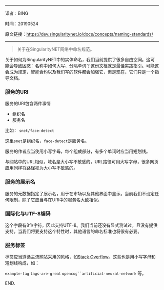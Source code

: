 ----

译者：BING

时间：20190524

原文链接：https://dev.singularitynet.io/docs/concepts/naming-standards/

----

> 关于在SingularityNET网络中命名规范。

关于如何为SingularityNET中的实体命名，我们当前提供了很多自由空间。这可能会导致困惑：名称中如何大写、分隔单词？这份文档就是最佳实践指引。可能这会成为规定，智能合约以及我们写的软件都会加强它，但是现在，它们只是一个指导文档。

### 服务的URI

服务的URI包含两件事情

- 组织名
- 服务名

比如： `snet/face-detect`

这里`snet`是组织名，`face-detect`是服务名。

服务的作者应当使用小写字母，每个组成部分，有多个单词时应当用短划线。

与网站中的URL相似，域名是大小写不敏感的，URL路径可用大写字母，很多网页应用同样将路径视为大小写不敏感的。

### 服务的展示名

服务的元数据指定了展示名，用于在市场以及其他界面中显示。当前我们不设定任何限制，除了它应当与在URI中的服务名大致相似。

### 国际化与UTF-8编码

这个字段有8位字符，因此支持UTF-8。我们当前还没有显式测试过，且没有提供支持。当我们将要支持这个特性时，其他语言的命名标准也将很有必要。

### 服务标签

标签应当遵循主流网站采用的风格，如[Stack Overflow](https://stackoverflow.com/)。这些也是用小写字母和短划线构成，如： 

 `example-tag` `tags-are-great` `opencog``artificial-neural-network` 等。

END.